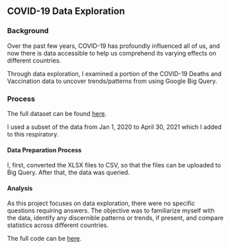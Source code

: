 ## COVID-19 Data Exploration 

### Background 
Over the past few years, COVID-19 has profoundly influenced all of us, and now there is data accessible to help us comprehend its varying effects on different countries.

Through data exploration, I examined a portion of the COVID-19 Deaths and Vaccination data to uncover trends/patterns from using Google Big Query. 

### Process

The full dataset can be found [here](https://ourworldindata.org/covid-deaths). 

I used a subset of the data from Jan 1, 2020 to April 30, 2021 which I added to this respiratory. 

#### Data Preparation Process 

I, first, converted the XLSX files to CSV, so that the files can be uploaded to Big Query. After that, the data was queried. 

#### Analysis 

As this project focuses on data exploration, there were no specific questions requiring answers. The objective was to familiarize myself with the data, identify any discernible patterns or trends, if present, and compare statistics across different countries.

The full code can be [here](https://github.com/indu-sen/Portfolio-Projects/blob/main/SQL/COVID/Code). 



